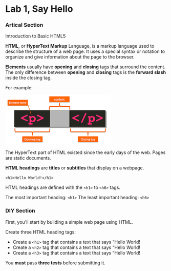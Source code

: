 # Lab 1, Say Hello 

### Artical Section

Introduction to Basic HTML5

**HTML**, or **HyperText Markup** Language, is a markup language used to describe the structure of a web page. It uses a special syntax or notation to organize and give information about the page to the browser. 

**Elements** usually have **opening** and **closing** tags that surround the content. The only difference between **opening** and **closing** tags is the **forward slash** inside the closing tag.

For example:

![HTML Element](/element.png)

The HyperText part of HTML existed since the early days of the web. Pages are static documents.

**HTML headings** are **titles** or **subtitles** that display on a webpage.

```
<h1>Hello World!</h1>
```

HTML headings are defined with the `<h1>` to `<h6>` tags.

The most important heading: `<h1>`
The least important heading: `<h6>`

### DIY Section

First, you'll start by building a simple web page using HTML.

Create three HTML heading tags:
 - Create a `<h1>` tag that contains a text that says “Hello World!
 - Create a `<h2>` tag that contains a text that says “Hello World!
 - Create a `<h3>` tag that contains a text that says “Hello World!

You **must** pass **three tests** before submitting it.
